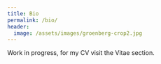 ```yaml
---
title: Bio
permalink: /bio/
header:
  image: /assets/images/groenberg-crop2.jpg
---
```


Work in progress, for my CV visit the Vitae section.